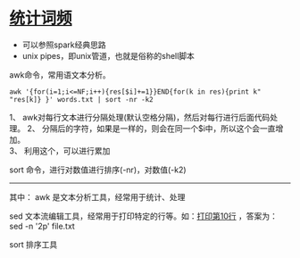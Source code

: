 # [统计词频](https://leetcode-cn.com/problems/word-frequency/submissions/)

* 可以参照spark经典思路  
* unix pipes，即unix管道，也就是俗称的shell脚本  

awk命令，常用语文本分析。  

```
awk '{for(i=1;i<=NF;i++){res[$i]+=1}}END{for(k in res){print k" "res[k]} }' words.txt | sort -nr -k2
```

1、 awk对每行文本进行分隔处理(默认空格分隔)，然后对每行进行后面代码处理。
2、 分隔后的字符，如果是一样的，则会在同一个$i中，所以这个会一直增加。  
3、 利用这个，可以进行累加  

sort 命令，进行对数值进行排序(-nr)，对数值(-k2)
***
其中：
awk 是文本分析工具，经常用于统计、处理  

sed 文本流编辑工具，经常用于打印特定的行等。如：[打印第10行](https://leetcode-cn.com/problems/tenth-line/) ，答案为：sed -n '2p' file.txt  

sort 排序工具  